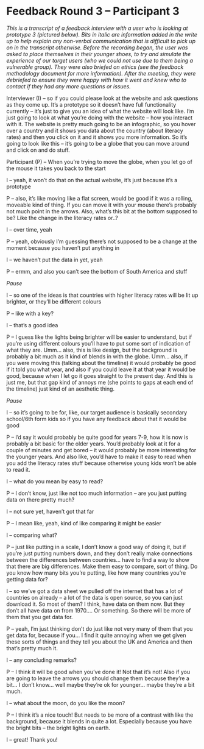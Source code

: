 # Feedback Round 3 – Participant 3

*This is a transcript of a feedback interview with a user who is looking at prototype 3 (pictured below). Bits in italic are information added in the write up to help explain any non-verbal communication that is difficult to pick up on in the transcript otherwise. Before the recording began, the user was asked to place themselves in their younger shoes, to try and simulate the experience of our target users (who we could not use due to them being a vulnerable group). They were also briefed on ethics (see the feedback methodology document for more information). After the meeting, they were debriefed to ensure they were happy with how it went and knew who to contact if they had any more questions or issues.*

Interviewer (I) – so if you could please look at the website and ask questions as they come up. It’s a prototype so it doesn’t have full functionality currently – it’s just to give you an idea of what the website will look like. I’m just going to look at what you’re doing with the website – how you interact with it. The website is pretty much going to be an infographic, so you hover over a country and it shows you data about the country (about literacy rates) and then you click on it and it shows you more information. So it’s going to look like this – it’s going to be a globe that you can move around and click on and do stuff.

Participant (P) – When you’re trying to move the globe, when you let go of the mouse it takes you back to the start

I – yeah, it won’t do that on the actual website, it’s just because it’s a prototype

P – also, it’s like moving like a flat screen, would be good if it was a rolling, moveable kind of thing. If you can move it with your mouse there’s probably not much point in the arrows. Also, what’s this bit at the bottom supposed to be? Like the change in the literacy rates or..?

I – over time, yeah

P – yeah, obviously I’m guessing there’s not supposed to be a change at the moment because you haven’t put anything in

I – we haven’t put the data in yet, yeah

P – ermm, and also you can’t see the bottom of South America and stuff

*Pause*

I – so one of the ideas is that countries with higher literacy rates will be lit up brighter, or they’ll be different colours

P – like with a key?

I – that’s a good idea

P – I guess like the lights being brighter will be easier to understand, but if you’re using different colours you’ll have to put some sort of indication of what they are. Umm… also, this is like design, but the background is probably a bit much as it kind of blends in with the globe. Umm… also, if you were moving this (talking about the timeline) it would probably be good if it told you what year, and also if you could leave it at that year it would be good, because when I let go it goes straight to the present day. And this is just me, but that gap kind of annoys me (she points to gaps at each end of the timeline) just kind of an aesthetic thing.

*Pause*

I – so it’s going to be for, like, our target audience is basically secondary school/6th form kids so if you have any feedback about that it would be good 

P – I’d say it would probably be quite good for years 7-9, how it is now is probably a bit basic for the older years. You’d probably look at it for a couple of minutes and get bored – it would probably be more interesting for the younger years. And also like, you’d have to make it easy to read when you add the literacy rates stuff because otherwise young kids won’t be able to read it.

I – what do you mean by easy to read?

P – I don’t know, just like not too much information – are you just putting data on there pretty much?

I – not sure yet, haven’t got that far

P – I mean like, yeah, kind of like comparing it might be easier

I – comparing what?

P – just like putting in a scale, I don’t know a good way of doing it, but if you’re just putting numbers down, and they don’t really make connections between the differences between countries… have to find a way to show that there are big differences. Make them easy to compare, sort of thing. Do you know how many bits you’re putting, like how many countries you’re getting data for?

I – so we’ve got a data sheet we pulled off the internet that has a lot of countries on already – a lot of the data is open source, so you can just download it. So most of them? I think, have data on them now. But they don’t all have data on from 1970…. Or something. So there will be more of them that you get data for.

P – yeah, I’m just thinking don’t do just like not very many of them that you get data for, because if you… I find it quite annoying when we get given these sorts of things and they tell you about the UK and America and then that’s pretty much it.

I – any concluding remarks?

P – I think it will be good when you’ve done it! Not that it’s not! Also if you are going to leave the arrows you should change them because they’re a bit… I don’t know… well maybe they’re ok for younger… maybe they’re a bit much.

I – what about the moon, do you like the moon?

P – I think it’s a nice touch! But needs to be more of a contrast with like the background, because it blends in quite a lot. Especially because you have the bright bits – the bright lights on earth.

I – great! Thank you!
